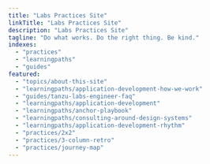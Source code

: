 ```yaml
---
title: "Labs Practices Site"
linkTitle: "Labs Practices Site"
description: "Labs Practices Site"
tagline: "Do what works. Do the right thing. Be kind."
indexes:
  - "practices"
  - "learningpaths"
  - "guides"
featured:
  - "topics/about-this-site"
  - "learningpaths/application-development-how-we-work"
  - "guides/tanzu-labs-engineer-faq"
  - "learningpaths/application-development"
  - "learningpaths/anchor-playbook"
  - "learningpaths/consulting-around-design-systems"
  - "learningpaths/application-development-rhythm"
  - "practices/2x2"
  - "practices/3-column-retro"
  - "practices/journey-map"
---
```

